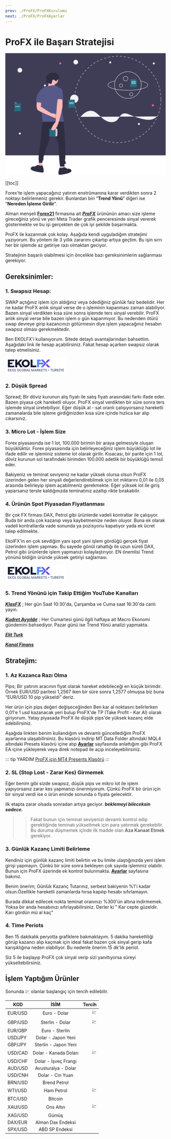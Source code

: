 ```yaml
---
prev: ./ProFX/ProFXKurulumu
next: ./ProFX/ProFXAyarlar
---
```


# ProFX ile Başarı Stratejisi

![plan](./img/master_plan.svg)

[[toc]]

 Forex'te işlem yapacağınız yatırım enstrümanına karar verdikten sonra 2 noktayı belirlemeniz gerekir. Bunlardan biri “**Trend Yönü**” diğeri ise “**Nereden İşleme Girilir**”.

Alman menşeli [**Forex21**](http://ahmetmusakosali.forex21pro3.c2strack.com) firmasına ait [ ***ProFX***](http://ahmetmusakosali.forex21pro3.c2strack.com) ürününün amacı size işleme gireceğiniz yönü ve yeri Meta Trader grafik penceresinde sinyal vererek göstermekte ve bu işi gerçekten de çok iyi şekilde başarmakta.

ProFX ile kazanmak çok kolay.  Aşağıda kendi uyguladığım stratejimi yazıyorum. Bu yöntem ile 3 yıllık zararımı çıkartıp artıya geçtim.  Bu işin sırrı her bir işlemde az getiriye razı olmaktan geciyor. 
 
 Stratejinin başarılı olabilmesi için öncelikle bazı gereksinimlerin sağlanması gerekiyor.
 
## Gereksinimler:

 ### 1. Swapsız Hesap:
 SWAP açtığınız işlem için aldığınız veya ödediğiniz günlük faiz bedelidir. Her ne kadar ProFX anlık sinyal verse de o işleminin kapanması zaman alabiliyor. Bazen sinyal verdikten kısa süre sonra işlemde ters sinyal verebilir.  ProFX anlık  sinyal verse bile bazen işlem o gün kapanmıyor. Bu nedenden ötürü swap devreye girip kazancınızı götürmesin diye işlem yapacağınız hesabın swapsız olması gerekmektedir.
 
Ben EKOLFX'i kullanıyorum. Sitede detaylı avantajlarından bahsettim. Aşağıdaki link ile hesap açabilirsiniz. Fakat hesap açarken swapsız olarak talep etmelisiniz.

<a href='https://www.ekolfx5.com/hesap-ac?ref=1959&utm_source=refout&utm_term=1959'><img src='./img/ekolfx.png' border="0" title='EkolFX Hesap Aç' alt='EkolFX Hesap Aç'/></a>

### 2. Düşük Spread
Spread; Bir döviz kurunun alış fiyatı ile satış fiyatı arasındaki farkı ifade eder. Bazen piyasa çok hareketli oluyor. ProFX sinyal verdikten bir süre sonra ters işlemde sinyal üretebiliyor. Eğer düşük al - sat oranlı çalışıyorsanız hareketli zamanalarda bile işleme girdiğinizden kısa süre içinde hızlıca kar alıp cıkarsınız.

 ### 3. Micro Lot - İşlem Size
Forex piyasasında ise 1 lot, 100.000 birimin bir araya gelmesiyle oluşan büyüklüktür. Forex piyasasında  için belirleyeceğiniz işlem büyüklüğü lot ile ifade edilir ve işleminiz sisteme lot olarak girilir. Kısacası, bir parite için 1 lot, döviz kurunun sol tarafındaki birimden 100.000 adetlik bir büyüklüğü temsil eder.

Bakiyeniz ve teminat seviyeniz ne kadar yüksek olursa olsun ProFX üzerinden gelen her sinyali değerlendirebilmek için lot miktarını 0,01 ile 0,05 arasında belirleyip işlem açabilmeniz gerekmekte. Eğer yüksek lot ile giriş yaparsanız terste kaldığınızda teminatınız azaltıp rikte bırakabilir.

### 4. Ürünün Spot Piyasadan Fiyatlanması
Bir çok FX firması DAX, Petrol gibi ürünlerde vadeli kontratlar ile çalışıyor. Buda bir anda çok kazanıp veya kaybetmenize neden oluyor. Buna ek olarak vadeli kontratlarda vade sonunda ya pozisyonu kapatıyor yada ek ücret talep edilmekte. 

EkolFX'in en çok sevdiğim yanı spot yani işlem gördüğü gerçek fiyat üzerinden işlem yapması. Bu sayede gönül rahatlığı ile uzun süreli DAX, Petrol gibi ürünlerde işlem yapmanızı kolaylaştırıyor. EN önemlisi Trend yönünü bldiğin üründe yüksek getiriyi sağlaması.

<a href='https://www.ekolfx5.com/hesap-ac?ref=1959&utm_source=refout&utm_term=1959'><img src='./img/ekolfx.png' border="0" title='EkolFX Hesap Aç' alt='EkolFX Hesap Aç'/></a>

### 5. Trend Yönünü için Takip Ettiğim YouTube Kanalları
[***KlasFX***](https://www.youtube.com/channel/UCFpY24xmanwQvl8M17EM0FQ/videos) ; Her gün Saat 10:30'da, Çarşamba ve Cuma saat 16:30'da canlı yayın. 

[***Kudret Ayyıldır***](https://www.youtube.com/user/kudretayyildir) ; Her Cumartesi günü ilgili haftaya ait Macro Ekonomi gündemini bahsediyor. Pazar günü ise Trend Yönü analizi yapmakta.

[***Elit Turk***](https://www.youtube.com/channel/UCwb-8jLmbPwpIjD55JO-z1w)

[***Kanal Finans***](https://www.youtube.com/user/KanalFinans)

## Stratejim: 

### 1. Az Kazanca Razı Olma
Pips; Bir yatırım aracının fiyat olarak hareket edebileceği en küçük birimdir. Örnek EUR/USD paritesi 1,2567 iken bir süre sonra 1,2577 olmuşsa biz buna “EUR/USD 10 pip yükseldi” deriz. 

Her ürün için pips değeri değişeceğinden Ben kar al noktasını belirlerken 0,01'e 1 usd kazanacak yeri bulup ProFX'de TP (Take Profit - Kar Al) olarak giriyorum. Yatay piyasada ProFX ile düşük pips'de yüksek kazanç elde edebilirsiniz. 

Aşağıda linkten benim kullandığım ve devamlı güncellediğim ProFX ayarlarına ulaşabilirsiniz. Bu klasörü indirip MT Data Folder altındaki MQL4 altındaki Presets klasörü içine atıp [**Ayarlar**](./ProFX/ProFXAyarlar) sayfasında anlattığım gibi ProFX EA içine yükleyerek veya direk notepad ile açıp inceleyebilirsiniz.

::: tip YARDIM
[ProFX için MT4 Presents Klasörü](/Presets.zip)
:::

### 2. SL (Stop Lost - Zarar Kes) Girmemek

Eğer benim gibi sizde swapsız, düşük pips ve mikro lot ile işlem yapıyorsanız zarar kes yapmanızı önermiyorum. Çünkü ProFX bir ürün için bir sinyal verdi ise o ürün eninde sonunda o fiyata gelecektir.  

ilk etapta zarar olsada sonradan artıya geciyor. ***beklemeyi bileceksin sadece.***

>>Fakat bunun için teminat seviyenizi devamlı kontrol edip gerektiğinde teminatı yükseltmek için para yatırmak gerekebilir. Bu duruma düşmemek içinde ilk madde olan **Aza Kanaat Etmek** gerekiyor.

### 3. Günlük Kazanç Limiti Belirleme

Kendiniz için günlük kazanç limiti belirtin ve bu limite ulaştığınızda yeni işlem girişi yapmayın. Çünkü bir süre sonra bekleyen çok sayıda işleminiz olabilir. Bunun için ProFX üzerinde ek kontrol bulunmakta. [**Ayarlar**](./ProFX/ProFXAyarlar) sayfasına bakınız.

Benim önerim; Günlük Kazanç Tutarınız, serbest bakiyenin %1'i kadar olsun.Özellikle hareketli zamanlarda hırsa kapılıp hesabı sıfırlamayın. 

Burada dikkat edilecek nokta teminat oranınızı %300'ün altına indirmemek. Yoksa bir anda hesabınızı sıfırlayabilirsiniz. Derler ki " Kar cepte güzeldir. Karı gördün mü al kaç" 

### 4. Time Periots
Ben 15 dakikalık peryotta grafiklere bakmaktayım. 5 dakika hareketliliği görüp kazancı alıp kaçmak için ideal fakat bazen çok sinyal gerip kafa karışıklığına neden olabiliyor. Bu nedenle önerim 15 dk'lık periot. 

Siz 5 ile başlayıp ProFX çok sinyal verip sizi yanıltıyorsa süreyi yükseltebilirsiniz. 

## İşlem Yaptığım Ürünler
Sonunda :chart: olanlar başlangıç için tercih edilebilir.

| KOD           | İSİM                 | Tercih  |
| ------------- |:--------------------:| -------:|
| EUR/USD       | Euro - Dolar         | :chart: |
| GBP/USD       | Sterlin - Dolar      | :chart: |
| EUR/GBP       | Euro - Sterlin       |         |
| USD/JPY       | Dolar - Japon Yeni   |         |
| GBP/JPY       | Sterlin - Japon Yeni |         |
| USD/CAD       | Dolar - Kanada Doları| :chart: |
| USD/CHF       | Dolar - İşveç Frangı |         |
| AUD/USD       | Avusturalya - Dolar  |         |
| USD/CNH       | Dolar - Cin Yuan     |         |
| BRN/USD       | Brend Petrol         |         |
| WTI/USD       | Ham Petrol           | :chart: |
| BTC/USD       | Bitcoin              |         |
| XAU/USD       | Ons Altın            | :chart: |
| XAG/USD       | Gümüş                |         |
| DAX/EUR       | Alman Dax Endeksi    |         |
| SPX/USD       | ABD SP Endeksi       |         |